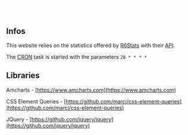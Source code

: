 <a style="color: white; text-decoration:none;" href="https://rainbow.mrcraftcod.fr"><h1 align="center">Rainbow6Rank</h1></a>

## Infos
This website relies on the statistics offered by [R6Stats](https://r6stats.com/) with their [API](https://dev.r6stats.com/docs/).

The [CRON](https://github.com/MrCraftCod/Rainbow6Rank/blob/master/cron.php) task is started with the parameters ```28 * * * *```

## Libraries
Amcharts - [https://www.amcharts.com](https://www.amcharts.com)

CSS Element Queries - [https://github.com/marcj/css-element-queries](https://github.com/marcj/css-element-queries)

JQuery - [https://github.com/jquery/jquery](https://github.com/jquery/jquery)
